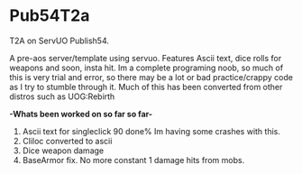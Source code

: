 # Pub54T2a
T2A on ServUO Publish54. 

A pre-aos server/template using servuo. Features Ascii text, dice rolls for weapons and soon, insta hit. 
Im a complete programing noob, so much of this is very trial and error, so there may be a lot or bad practice/crappy code as I try to stumble through it. Much of this has been converted from other distros such as UOG:Rebirth


**-Whats been worked on so far so far-**

1. Ascii text for singleclick 90 done% Im having some crashes with this.
2. Cliloc converted to ascii
3. Dice weapon damage
4. BaseArmor fix. No more constant 1 damage hits from mobs.
